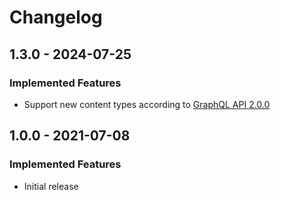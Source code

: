 # Changelog



## 1.3.0 - 2024-07-25

### Implemented Features

* Support new content types according to [GraphQL API 2.0.0](../api/changelog/2.0.0.md)

## 1.0.0 - 2021-07-08

### Implemented Features

* Initial release
